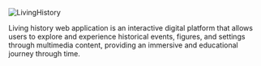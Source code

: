 ![LivingHistory](https://github.com/Ali-Hakan/LivingHistory/assets/110849135/7509d7b9-7e10-4611-821e-94423924862c)

Living history web application is an interactive digital platform that allows users to explore and experience historical events, figures, and settings through multimedia content, providing an immersive and educational journey through time.
